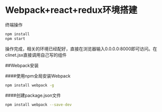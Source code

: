 # Webpack+react+redux环境搭建
终端操作
```sh
npm install
npm start
```
操作完成，相关的环境已经配好，直接在浏览器输入0.0.0.0:8000即可访问。在clinet.jsx直接调用自己写的组件

##Webpack安装

####使用npm全局安装Webpack

```sh
npm install webpack -g
```

####创建package.json文件

```sh
npm install webpack --save-dev
```
